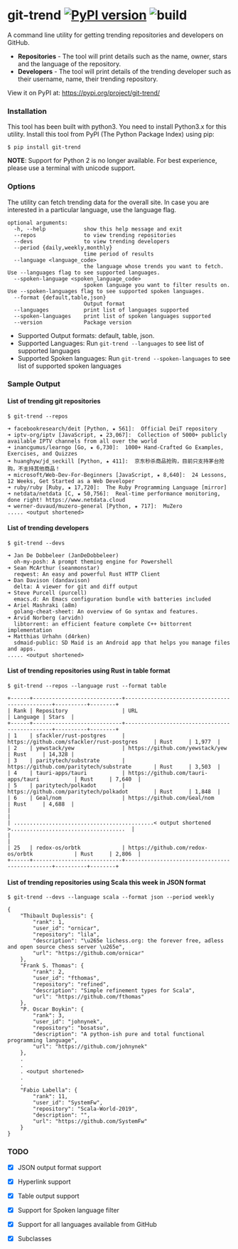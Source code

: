 # git-trend [![PyPI version](https://badge.fury.io/py/git-trend.svg)](https://badge.fury.io/py/git-trend) ![build](https://github.com/manojkarthick/git-trend/workflows/build/badge.svg) 

A command line utility for getting trending repositories and developers on GitHub.

- **Repositories** - The tool will print details such as the  name, owner, stars and the language of the repository.
- **Developers** - The tool will print details of the trending developer such as their username, name, their trending repository.

View it on PyPI at: https://pypi.org/project/git-trend/

### Installation

This tool has been built with python3. You need to install Python3.x for this utility.
Install this tool from PyPI (The Python Package Index) using pip:

```shell
$ pip install git-trend 
```
**NOTE**: Support for Python 2 is no longer available. For best experience, please use a terminal with unicode support.

### Options

The utility can fetch trending data for the overall site. In case you are interested in a particular language, use the language flag.

```
optional arguments:
  -h, --help            show this help message and exit
  --repos               to view trending repositories
  --devs                to view trending developers
  --period {daily,weekly,monthly}
                        time period of results
  --language <language_code>
                        the language whose trends you want to fetch. Use --languages flag to see supported languages.
  --spoken-language <spoken_language_code>
                        spoken language you want to filter results on. Use --spoken-languages flag to see supported spoken languages.
  --format {default,table,json}
                        Output format
  --languages           print list of languages supported
  --spoken-languages    print list of spoken languages supported
  --version             Package version
```

* Supported Output formats: default, table, json.
* Supported Languages: Run `git-trend --languages` to see list of supported languages
* Supported Spoken languages: Run `git-trend --spoken-languages` to see list of supported spoken languages

### Sample Output

#### List of trending git repositories

```
$ git-trend --repos

➜ facebookresearch/deit [Python, ★ 561]:  Official DeiT repository
➜ iptv-org/iptv [JavaScript, ★ 23,067]:  Collection of 5000+ publicly available IPTV channels from all over the world
➜ inancgumus/learngo [Go, ★ 6,730]:  1000+ Hand-Crafted Go Examples, Exercises, and Quizzes
➜ huanghyw/jd_seckill [Python, ★ 411]:  京东秒杀商品抢购，目前只支持茅台抢购，不支持其他商品！
➜ microsoft/Web-Dev-For-Beginners [JavaScript, ★ 8,640]:  24 Lessons, 12 Weeks, Get Started as a Web Developer
➜ ruby/ruby [Ruby, ★ 17,720]:  The Ruby Programming Language [mirror]
➜ netdata/netdata [C, ★ 50,756]:  Real-time performance monitoring, done right! https://www.netdata.cloud
➜ werner-duvaud/muzero-general [Python, ★ 717]:  MuZero
..... <output shortened>
````

#### List of trending developers

```
$ git-trend --devs

➜ Jan De Dobbeleer (JanDeDobbeleer)
  oh-my-posh: A prompt theming engine for Powershell
➜ Sean McArthur (seanmonstar)
  reqwest: An easy and powerful Rust HTTP Client
➜ Dan Davison (dandavison)
  delta: A viewer for git and diff output
➜ Steve Purcell (purcell)
  emacs.d: An Emacs configuration bundle with batteries included
➜ Ariel Mashraki (a8m)
  golang-cheat-sheet: An overview of Go syntax and features.
➜ Arvid Norberg (arvidn)
  libtorrent: an efficient feature complete C++ bittorrent implementation
➜ Matthias Urhahn (d4rken)
  sdmaid-public: SD Maid is an Android app that helps you manage files and apps.
..... <output shortened>
```

#### List of trending repositories using Rust in table format

```
$ git-trend --repos --language rust --format table

+------+----------------------------+-----------------------------------------------+----------+--------+
| Rank | Repository                 | URL                                           | Language | Stars  |
+------+----------------------------+-----------------------------------------------+----------+--------+
| 1    | sfackler/rust-postgres     | https://github.com/sfackler/rust-postgres     | Rust     | 1,977  |
| 2    | yewstack/yew               | https://github.com/yewstack/yew               | Rust     | 14,328 |
| 3    | paritytech/substrate       | https://github.com/paritytech/substrate       | Rust     | 3,503  |
| 4    | tauri-apps/tauri           | https://github.com/tauri-apps/tauri           | Rust     | 7,640  |
| 5    | paritytech/polkadot        | https://github.com/paritytech/polkadot        | Rust     | 1,848  |
| 6    | Geal/nom                   | https://github.com/Geal/nom                   | Rust     | 4,688  |
|                                                                                                       |
| ............................................< output shortened >....................................  |
|                                                                                                       |
| 25   | redox-os/orbtk             | https://github.com/redox-os/orbtk             | Rust     | 2,806  |
+------+----------------------------+-----------------------------------------------+----------+--------+
```

#### List of trending repositories using Scala this week in JSON format

```
$ git-trend --devs --language scala --format json --period weekly

{
    "Thibault Duplessis": {
        "rank": 1,
        "user_id": "ornicar",
        "repository": "lila",
        "description": "\u265e lichess.org: the forever free, adless and open source chess server \u265e",
        "url": "https://github.com/ornicar"
    },
    "Frank S. Thomas": {
        "rank": 2,
        "user_id": "fthomas",
        "repository": "refined",
        "description": "Simple refinement types for Scala",
        "url": "https://github.com/fthomas"
    },
    "P. Oscar Boykin": {
        "rank": 3,
        "user_id": "johnynek",
        "repository": "bosatsu",
        "description": "A python-ish pure and total functional programming language",
        "url": "https://github.com/johnynek"
    },
    .
    . 
    . <output shortened>
    .
    .
    "Fabio Labella": {
        "rank": 11,
        "user_id": "SystemFw",
        "repository": "Scala-World-2019",
        "description": "",
        "url": "https://github.com/SystemFw"
    }
}

```

### TODO

* [x] JSON output format support
* [x] Hyperlink support
* [x] Table output support
* [x] Support for Spoken language filter
* [x] Support for all languages available from GitHub
* [x] Subclasses


